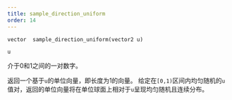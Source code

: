 ```yaml
---
title: sample_direction_uniform
order: 14
---
```

`vector  sample_direction_uniform(vector2 u)`

`u`

介于0和1之间的一对数字。

返回一个基于`u`的单位向量，即长度为1的向量。
给定在`[0,1)`区间内均匀随机的`u`值对，返回的单位向量将在单位球面上相对于`u`呈现均匀随机且连续分布。
